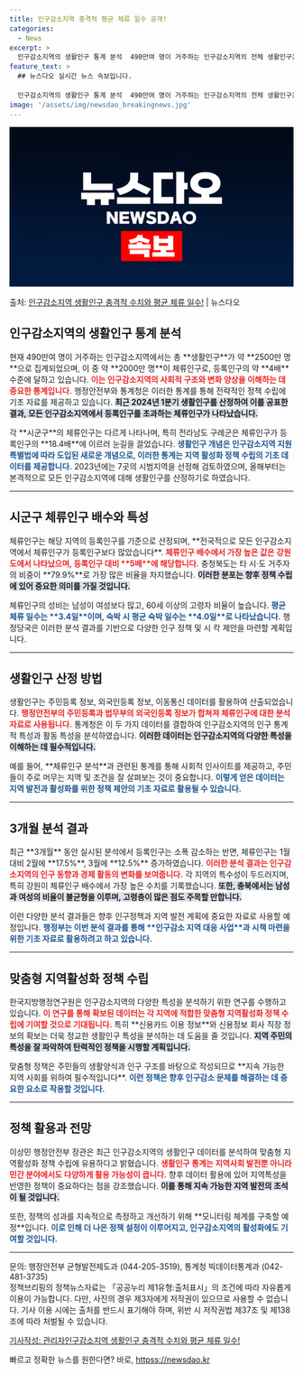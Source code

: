 ```yaml
---
title: 인구감소지역 충격적 평균 체류 일수 공개!
categories:
  - News
excerpt: >
  인구감소지역의 생활인구 통계 분석  490만여 명이 거주하는 인구감소지역의 전체 생활인구는 약 2500만 명…
feature_text: >
  ## 뉴스다오 실시간 뉴스 속보입니다.

  인구감소지역의 생활인구 통계 분석  490만여 명이 거주하는 인구감소지역의 전체 생활인구는 약 2500만 명…
image: '/assets/img/newsdao_breakingnews.jpg'
---
```


![뉴스다오 속보](/assets/img/newsdao_breakingnews.jpg)

<p>출처: <a href="httpss://newsdao.kr/5050" rel="dofollow">인구감소지역 생활인구 충격적 수치와 평균 체류 일수!</a> | 뉴스다오</p>

<h2 data-ke-size="size26">인구감소지역의 생활인구 통계 분석</h2>

<p data-ke-size="size16">현재 490만여 명이 거주하는 인구감소지역에서는 총 **생활인구**가 약 **2500만 명**으로 집계되었으며, 이 중 약 **2000만 명**이 체류인구로, 등록인구의 약 **4배** 수준에 달하고 있습니다. <b><span style="color: #ee2323;">이는 인구감소지역의 사회적 구조와 변화 양상을 이해하는 데 중요한 통계입니다.</span></b> 행정안전부와 통계청은 이러한 통계를 통해 전략적인 정책 수립에 기초 자료를 제공하고 있습니다. <b><span style="background-color: #21538527;">최근 2024년 1분기 생활인구를 산정하여 이를 공표한 결과, 모든 인구감소지역에서 등록인구를 초과하는 체류인구가 나타났습니다.</span></b> </p>

<p data-ke-size="size16">각 **시군구**의 체류인구는 다르게 나타나며, 특히 전라남도 구례군은 체류인구가 등록인구의 **18.4배**에 이르러 눈길을 끌었습니다. <b><span style="color: #1a5490;">생활인구 개념은 인구감소지역 지원 특별법에 따라 도입된 새로운 개념으로, 이러한 통계는 지역 활성화 정책 수립의 기초 데이터를 제공합니다.</span></b> 2023년에는 7곳의 시범지역을 선정해 검토하였으며, 올해부터는 본격적으로 모든 인구감소지역에 대해 생활인구를 산정하기로 하였습니다.</p>

<hr>

<h2 data-ke-size="size26">시군구 체류인구 배수와 특성</h2>

<p data-ke-size="size16">체류인구는 해당 지역의 등록인구를 기준으로 산정되며, **전국적으로 모든 인구감소지역에서 체류인구가 등록인구보다 많았습니다**. <b><span style="color: #ee2323;">체류인구 배수에서 가장 높은 값은 강원도에서 나타났으며, 등록인구 대비 **5배**에 해당합니다.</span></b> 충청북도는 타 시·도 거주자의 비중이 **79.9%**로 가장 많은 비율을 차지했습니다. <b><span style="background-color: #21538527;">이러한 분포는 향후 정책 수립에 있어 중요한 의미를 가질 것입니다.</span></b></p>

<p data-ke-size="size16">체류인구의 성비는 남성이 여성보다 많고, 60세 이상의 고령자 비율이 높습니다. <b><span style="color: #1a5490;">평균 체류 일수는 **3.4일**이며, 숙박 시 평균 숙박 일수는 **4.0일**로 나타났습니다.</span></b> 행정당국은 이러한 분석 결과를 기반으로 다양한 인구 정책 및 시 칵 제안을 마련할 계획입니다.</p>

<hr>

<h2 data-ke-size="size26">생활인구 산정 방법</h2>

<p data-ke-size="size16">생활인구는 주민등록 정보, 외국인등록 정보, 이동통신 데이터를 활용하여 산출되었습니다. <b><span style="color: #ee2323;">행정안전부의 주민등록과 법무부의 외국인등록 정보가 합쳐져 체류인구에 대한 분석 자료로 사용됩니다.</span></b> 통계청은 이 두 가지 데이터를 결합하여 인구감소지역의 인구 통계적 특성과 활동 특성을 분석하였습니다. <b><span style="background-color: #21538527;">이러한 데이터는 인구감소지역의 다양한 특성을 이해하는 데 필수적입니다.</span></b></p>

<p data-ke-size="size16">예를 들어, **체류인구 분석**과 관련된 통계를 통해 사회적 인사이트를 제공하고, 주민들이 주로 머무는 지역 및 조건을 잘 살펴보는 것이 중요합니다. <b><span style="color: #1a5490;">이렇게 얻은 데이터는 지역 발전과 활성화를 위한 정책 제안의 기초 자료로 활용될 수 있습니다.</span></b></p>

<hr>

<h2 data-ke-size="size26">3개월 분석 결과</h2>

<p data-ke-size="size16">최근 **3개월** 동안 실시된 분석에서 등록인구는 소폭 감소하는 반면, 체류인구는 1월 대비 2월에 **17.5%**, 3월에 **12.5%** 증가하였습니다. <b><span style="color: #ee2323;">이러한 분석 결과는 인구감소지역의 인구 동향과 경제 활동의 변화를 보여줍니다.</span></b> 각 지역의 특수성이 두드러지며, 특히 강원이 체류인구 배수에서 가장 높은 수치를 기록했습니다. <b><span style="background-color: #21538527;">또한, 충북에서는 남성과 여성의 비율이 불균형을 이루며, 고령층이 많은 점도 주목할 만합니다.</span></b></p>

<p data-ke-size="size16">이런 다양한 분석 결과들은 향후 인구정책과 지역 발전 계획에 중요한 자료로 사용할 예정입니다. <b><span style="color: #1a5490;">행정부는 이번 분석 결과를 통해 **인구감소 지역 대응 사업**과 시책 마련을 위한 기초 자료로 활용하려고 하고 있습니다.</span></b></p>

<hr>

<h2 data-ke-size="size26">맞춤형 지역활성화 정책 수립</h2>

<p data-ke-size="size16">한국지방행정연구원은 인구감소지역의 다양한 특성을 분석하기 위한 연구를 수행하고 있습니다. <b><span style="color: #ee2323;">이 연구를 통해 확보된 데이터는 각 지역에 적합한 맞춤형 지역활성화 정책 수립에 기여할 것으로 기대됩니다.</span></b> 특히 **신용카드 이용 정보**와 신용정보 회사 직장 정보의 확보는 더욱 정교한 생활인구 특성을 분석하는 데 도움을 줄 것입니다. <b><span style="background-color: #21538527;">지역 주민의 특성을 잘 파악하여 탄력적인 정책을 시행할 계획입니다.</span></b></p>

<p data-ke-size="size16">맞춤형 정책은 주민들의 생활양식과 인구 구조를 바탕으로 작성되므로 **지속 가능한 지역 사회를 위하여 필수적입니다**. <b><span style="color: #1a5490;">이런 정책은 향후 인구감소 문제를 해결하는 데 중요한 요소로 작용할 것입니다.</span></b></p>

<hr>

<h2 data-ke-size="size26">정책 활용과 전망</h2>

<p data-ke-size="size16">이상민 행정안전부 장관은 최근 인구감소지역의 생활인구 데이터를 분석하여 맞춤형 지역활성화 정책 수립에 유용하다고 밝혔습니다. <b><span style="color: #ee2323;">생활인구 통계는 지역사회 발전뿐 아니라 민간 분야에서도 다양하게 활용 가능성이 큽니다.</span></b> 향후 데이터 활용에 있어 지역특성을 반영한 정책이 중요하다는 점을 강조했습니다. <b><span style="background-color: #21538527;">이를 통해 지속 가능한 지역 발전의 초석이 될 것입니다.</span></b></p>

<p data-ke-size="size16">또한, 정책의 성과를 지속적으로 측정하고 개선하기 위해 **모니터링 체계를 구축할 예정**입니다. <b><span style="color: #1a5490;">이로 인해 더 나은 정책 설정이 이루어지고, 인구감소지역의 활성화에도 기여할 것입니다.</span></b></p>

<hr>

<p data-ke-size="size16">문의: 행정안전부 균형발전제도과 (044-205-3519), 통계청 빅데이터통계과 (042-481-3735) <br> 정책브리핑의 정책뉴스자료는 「공공누리 제1유형:출처표시」의 조건에 따라 자유롭게 이용이 가능합니다. 다만, 사진의 경우 제3자에게 저작권이 있으므로 사용할 수 없습니다. 기사 이용 시에는 출처를 반드시 표기해야 하며, 위반 시 저작권법 제37조 및 제138조에 따라 처벌될 수 있습니다. </p> 

<p data-ke-size="size16"><a href="httpss://newsdao.kr/5050">기사작성: 관리자인구감소지역 생활인구 충격적 수치와 평균 체류 일수!</a></p> 

빠르고 정확한 뉴스를 원한다면? 바로, <a href="httpss://newsdao.kr" rel="dofollow">httpss://newsdao.kr</a>


